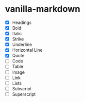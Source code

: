 # vanilla-markdown
- [X] Headings
- [X] Bold
- [X] Italic
- [X] Strike
- [X] Underline 
- [X] Horizontal Line
- [X] Quote
- [ ] Code
- [ ] Table
- [ ] Image
- [ ] Link
- [ ] Lists
- [ ] Subscript
- [ ] Superscript
